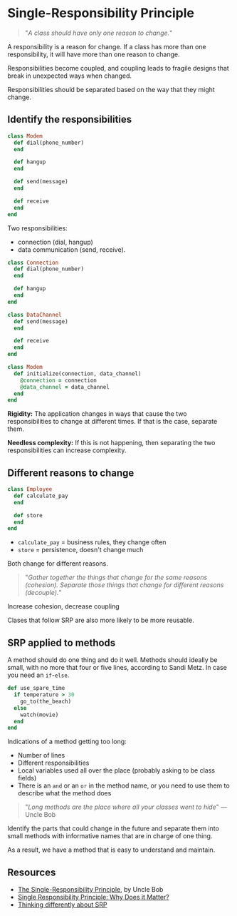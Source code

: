# Single-Responsibility Principle

> "*A class should have only one reason to change.*"

A responsibility is a reason for change. If a class has more than one responsibility, it will have more than one reason to change.

Responsibilities become coupled, and coupling leads to fragile designs that break in unexpected ways when changed.

Responsibilities should be separated based on the way that they might change.

## Identify the responsibilities

```ruby
class Modem
  def dial(phone_number)
  end

  def hangup
  end

  def send(message)
  end

  def receive
  end
end
```

Two responsibilities:
* connection (dial, hangup)
* data communication (send, receive).

```ruby
class Connection
  def dial(phone_number)
  end

  def hangup
  end
end

class DataChannel
  def send(message)
  end

  def receive
  end
end

class Modem
  def initialize(connection, data_channel)
    @connection = connection
    @data_channel = data_channel
  end
end
```

**Rigidity:** The application changes in ways that cause the two responsibilities to
change at different times. If that is the case, separate them.

**Needless complexity:** If this is not happening, then separating the two responsibilities can increase complexity.


## Different reasons to change

```ruby
class Employee
  def calculate_pay
  end

  def store
  end
end
```

* `calculate_pay` = business rules, they change often
* `store` = persistence, doesn't change much

Both change for different reasons.

> "*Gather together the things that change for the same reasons (cohesion). Separate those things that change for different reasons (decouple).*"

Increase cohesion, decrease coupling

Clases that follow SRP are also more likely to be more reusable.

## SRP applied to methods

A method should do one thing and do it well. Methods should ideally be small, with no more that four or five lines, according to Sandi Metz. In case you need an `if`-`else`.

```ruby
def use_spare_time
  if temperature > 30
    go_to(the_beach)
  else
    watch(movie)
  end
end
```

Indications of a method getting too long:
* Number of lines
* Different responsibilities
* Local variables used all over the place (probably asking to be class fields)
* There is an `and` or an `or` in the method name, or you need to use them to describe what the method does

> "*Long methods are the place where all your classes went to hide*" &mdash; Uncle Bob

Identify the parts that could change in the future and separate them into small methods with informative names that are in charge of one thing.

As a result, we have a method that is easy to understand and maintain.


## Resources

* [The Single-Responsibility Principle](https://8thlight.com/blog/uncle-bob/2014/05/08/SingleReponsibilityPrinciple.html), by Uncle Bob
* [Single Responsibility Principle: Why Does it Matter?](https://8thlight.com/blog/elizabeth-engelman/2015/01/22/single-responsibility-principle-why-does-it-matter.html)
* [Thinking differently about SRP](https://8thlight.com/blog/cory-foy/2012/08/07/thinking-differently-about-srp.html)
